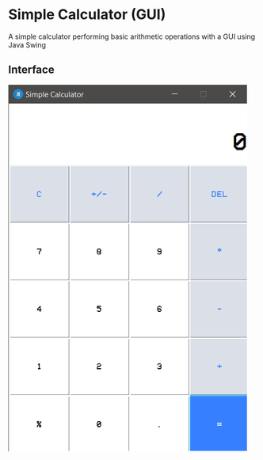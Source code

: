 # Simple Calculator (GUI)
A simple calculator performing basic arithmetic operations with a GUI using Java Swing

## Interface

![Simple Calculator](https://github.com/AxZolotl/Simple-Calculator-GUI-/blob/main/SimpleCalculator.png?raw=true)
